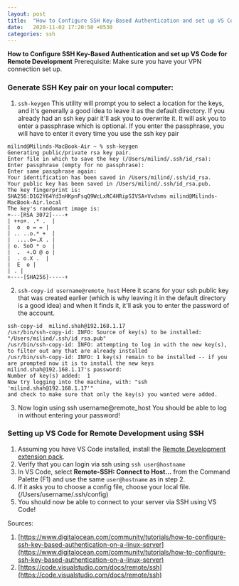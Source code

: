```yaml
---
layout: post
title:  "How to Configure SSH Key-Based Authentication and set up VS Code for Remote Development"
date:   2020-11-02 17:20:50 +0530
categories: ssh
---
```

**How to Configure SSH Key-Based Authentication and set up VS Code for Remote Development**
Prerequisite: Make sure you have your VPN connection set up.

### Generate SSH Key pair on your local computer:
1. `ssh-keygen`
This utility will prompt you to select a location for the keys, and it's generally a good idea to leave it as the default directory. If you already had an ssh key pair it'll ask you to overwrite it. It will ask you to enter a passphrase which is optional. If you enter the passphrase, you will have to enter it every time you use the ssh key pair

```
milind@Milinds-MacBook-Air ~ % ssh-keygen
Generating public/private rsa key pair.
Enter file in which to save the key (/Users/milind/.ssh/id_rsa):
Enter passphrase (empty for no passphrase):
Enter same passphrase again:
Your identification has been saved in /Users/milind/.ssh/id_rsa.
Your public key has been saved in /Users/milind/.ssh/id_rsa.pub.
The key fingerprint is:
SHA256:D1G2Y64Yd3nHKpnFsqQ9WcLxRC4HRipSIVSA+Vvdsms milind@Milinds-MacBook-Air.local
The key's randomart image is:
+---[RSA 3072]----+
| ++o+. .* .  |
|  o  o = = |
| .. ..o.* +  |
|  ....o=.X . |
| o. SoO * o  |
|  .  +.O @ o |
|  . o.X .  |
|  E  o |
| . |
+----[SHA256]-----+
```

2. `ssh-copy-id username@remote_host`
Here it scans for your ssh public key that was created earlier (which is why leaving it in the default directory is a good idea) and when it finds it, it'll ask you to enter the password of the account.

```
ssh-copy-id  milind.shah@192.168.1.17
/usr/bin/ssh-copy-id: INFO: Source of key(s) to be installed: "/Users/milind/.ssh/id_rsa.pub"
/usr/bin/ssh-copy-id: INFO: attempting to log in with the new key(s), to filter out any that are already installed
/usr/bin/ssh-copy-id: INFO: 1 key(s) remain to be installed -- if you are prompted now it is to install the new keys
milind.shah@192.168.1.17's password:
Number of key(s) added:  1
Now try logging into the machine, with: "ssh 'milind.shah@192.168.1.17'"
and check to make sure that only the key(s) you wanted were added.
```

3. Now login using ssh username@remote_host
You should be able to log in without entering your password!

### Setting up VS Code for Remote Development using SSH
1. Assuming you have VS Code installed, install the  [Remote Development extension pack](https://aka.ms/vscode-remote/download/extension).
2. Verify that you can login via ssh using `ssh user@hostname`
3. In VS Code, select **Remote-SSH: Connect to Host...** from the Command Palette (F1) and use the same `user@hostname` as in step 2.
4. If it asks you to choose a config file, choose your local file. (/Users/username/.ssh/config)
5. You should now be able to connect to your server via SSH using VS Code!


Sources:
1. [https://www.digitalocean.com/community/tutorials/how-to-configure-ssh-key-based-authentication-on-a-linux-server](https://www.digitalocean.com/community/tutorials/how-to-configure-ssh-key-based-authentication-on-a-linux-server)
2. [https://code.visualstudio.com/docs/remote/ssh](https://code.visualstudio.com/docs/remote/ssh)